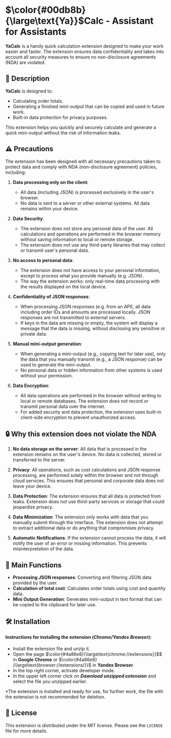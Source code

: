 # $\color{#00db8b}{\large\text{Ya}}$**Calc** - Assistant for Assistants

**YaCalc** is a handy quick calculation extension designed to make your work easier and faster. The extension ensures data confidentiality and takes into account all security measures to ensure no non-disclosure agreements (NDA) are violated.

## 🚀 Description

**YaCalc** is designed to:

- Calculating order totals.
- Generating a finished mini-output that can be copied and used in future work.
- Built-in data protection for privacy purposes.

This extension helps you quickly and securely calculate and generate a quick mini-output without the risk of information leaks.

## ⚠️ Precautions

The extension has been designed with all necessary precautions taken to protect data and comply with NDA (non-disclosure agreement) policies, including:

1. **Data processing only on the client**:
   - All data (including JSON) is processed exclusively in the user's browser.
   - No data is sent to a server or other external systems. All data remains within your device.

2. **Data Security**:
   - The extension does not store any personal data of the user. All calculations and operations are performed in the browser memory without saving information to local or remote storage.
   - The extension does not use any third-party libraries that may collect or transmit user's personal data.

3. **No access to personal data**:
   - The extension does not have access to your personal information, except to process what you provide manually (e.g. JSON).
   - The way the extension works: only real-time data processing with the results displayed on the local device.

4. **Confidentiality of JSON responses**:
   - When processing JSON responses (e.g. from an API), all data including order IDs and amounts are processed locally. JSON responses are not transmitted to external servers.
   - If keys in the data are missing or empty, the system will display a message that the data is missing, without disclosing any sensitive or private data.

5. **Manual mini-output generation**:
   - When generating a mini-output (e.g., copying text for later use), only the data that you manually transmit (e.g., a JSON response) can be used to generate the mini-output.
   - No personal data or hidden information from other systems is used without your permission.

6. **Data Encryption**:
   - All data operations are performed in the browser without writing to local or remote databases. The extension does not record or transmit personal data over the internet.
   - For added security and data protection, the extension uses built-in client-side encryption to prevent unauthorized access.

## 🔒 Why this extension does not violate the NDA

1. **No data storage on the server**: All data that is processed in the extension remains on the user's device. No data is collected, stored or transferred to the server.

2. **Privacy**: All operations, such as cost calculations and JSON response processing, are performed solely within the browser and not through cloud services. This ensures that personal and corporate data does not leave your device.

3. **Data Protection**: The extension ensures that all data is protected from leaks. Extension does not use third-party services or storage that could jeopardize privacy.

4. **Data Minimization**: The extension only works with data that you manually submit through the interface. The extension does not attempt to extract additional data or do anything that compromises privacy.

5. **Automatic Notifications**: If the extension cannot process the data, it will notify the user of an error or missing information. This prevents misinterpretation of the data.

## 🎯 Main Functions

- **Processing JSON responses**: Converting and filtering JSON data provided by the user.
- **Calculation of total cost**: Calculates order totals using cost and quantity data.
- **Mini Output Generation**: Generates mini-output in text format that can be copied to the clipboard for later use.

## 🛠️ Installation

#### Instructions for installing the extension (*Chrome/Yandex Browser*):
+ Install the extension file and unzip it.
+ Open the page $\color{#4a86e8}{\large\text{chrome://extensions}}$$ in **Google Chrome** or $\color{#4a86e8}{\large\text{browser://extensions/}}$ in **Yandex Browser**.
+ In the top right corner, activate developer mode.
+ In the upper left corner click on ***Download unzipped extension*** and select the file you unzipped earlier.

*The extension is installed and ready for use, for further work, the file with the extension is not recommended for deletion.

## 📝 License

This extension is distributed under the MIT license. Please see the `LICENSE` file for more details.
